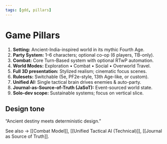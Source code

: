 ```yaml
---
tags: [gdd, pillars]
---
```


# Game Pillars

1. **Setting:** Ancient-India-inspired world in its mythic Fourth Age.  
2. **Party System:** 1–6 characters; optional co-op (6 players, TB-only).  
3. **Combat:** Core Turn-Based system with optional RTwP automation.  
4. **World Modes:** Exploration • Combat • Social • Overworld Travel.  
5. **Full 3D presentation:** Stylized realism; cinematic focus scenes.  
6. **Rulesets:** Switchable (5e, PF2e-style, 13th Age-like, or custom).  
7. **Unified AI:** Single tactical brain drives enemies & auto-party.  
8. **Journal-as-Source-of-Truth (JaSoT):** Event-sourced world state.  
9. **Solo-dev scope:** Sustainable systems; focus on vertical slice.

## Design tone
“Ancient destiny meets deterministic design.”

See also → [[Combat Model]], [[Unified Tactical AI (Technical)]], [[Journal as Source of Truth]].
